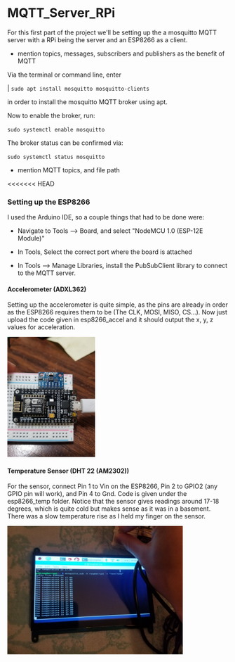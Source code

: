 # MQTT_Server_RPi
For this first part of the project we'll be setting up the a mosquitto MQTT server with a RPi being the server and an ESP8266 as a client. 

- mention topics, messages, subscribers and publishers as the benefit of MQTT

Via the terminal or command line, enter

| `sudo apt install mosquitto mosquitto-clients`

in order to install the mosquitto MQTT broker using apt.

Now to enable the broker, run:

`sudo systemctl enable mosquitto`

The broker status can be confirmed via:

`sudo systemctl status mosquitto`

- mention MQTT topics, and file path





<<<<<<< HEAD

### Setting up the ESP8266 

I used the Arduino IDE, so a couple things that had to be done were:

- Navigate to Tools --> Board, and select "NodeMCU 1.0 (ESP-12E Module)"

- In Tools, Select the correct port where the board is attached
- In Tools --> Manage Libraries, install the PubSubClient library to connect to the MQTT server.

#### Accelerometer (ADXL362)

Setting up the accelerometer is quite simple, as the pins are already in order as the ESP8266 requires them to be (The CLK, MOSI, MISO, CS...). Now just upload the code given in esp8266_accel and it should output the x, y, z values for acceleration.



<img src="images/adxl362_nodemcu.jpg" width="200">



#### Temperature Sensor (DHT 22 (AM2302))

For the sensor, connect Pin 1 to Vin on the ESP8266, Pin 2 to GPIO2 (any GPIO pin will work), and Pin 4 to Gnd. Code is given under the esp8266_temp folder. Notice that the sensor gives readings around 17-18 degrees, which is quite cold but makes sense as it was in a basement. There was a slow temperature rise as I held my finger on the sensor.

<img src="images/dht2_nodemcu.jpg" width="400">



